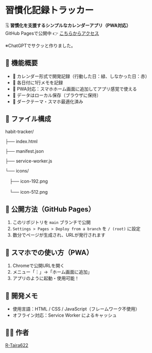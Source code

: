 # 習慣化記録トラッカー

🗓️ **習慣化を支援するシンプルなカレンダーアプリ（PWA対応）**  
GitHub Pagesで公開中 👉 [こちらからアクセス](https://r-taira622.github.io/habit-tracker/)

※ChatGPTでサクッと作りました。

## 🔧 機能概要

- 📆 カレンダー形式で開発記録（行動した日：緑、しなかった日：赤）
- 📝 各日付に1行メモを記録
- 📲 PWA対応：スマホホーム画面に追加してアプリ感覚で使える
- 💾 データはローカル保存（ブラウザに保持）
- 📱 ダークテーマ・スマホ最適化済み

## 📁 ファイル構成
habit-tracker/

├── index.html

├── manifest.json

├── service-worker.js

└── icons/

　├── icon-192.png
 
　└── icon-512.png


## 🚀 公開方法（GitHub Pages）

1. このリポジトリを `main` ブランチで公開
2. `Settings > Pages > Deploy from a branch` を `/ (root)` に設定
3. 数分でページが生成され、URLが発行されます

## 📱 スマホでの使い方（PWA）

1. Chromeで公開URLを開く
2. メニュー「︙」→「ホーム画面に追加」
3. アプリのように起動・使用可能！

## 🧠 開発メモ

- 使用言語：HTML / CSS / JavaScript（フレームワーク不使用）
- オフライン対応：Service Worker によるキャッシュ

## 🧑‍💻 作者

[R-Taira622](https://github.com/R-Taira622)


